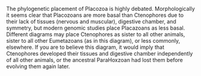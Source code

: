The phylogenetic placement of Placozoa is highly debated. Morphologically it seems clear that Placozoans are more basal than Ctenophores due to their lack of tissues (nervous and muscular), digestive chamber, and symmetry, but modern genomic studies place Placazoans as less basal. Different diagrams may place Ctenophores as sister to all other animals, sister to all other Eumetazoans (as in this diagram), or less commonly, elsewhere. If you are to believe this diagram, it would imply that Ctenophores developed their tissues and digestive chamber independently of all other animals, or the ancestral ParaHoxzoan had lost them before evolving them again later.